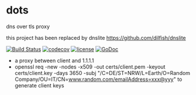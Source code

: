 # dots
dns over tls proxy

this project has been replaced by dnslite https://github.com/dilfish/dnslite


[![Build Status](https://travis-ci.org/dilfish/dots.svg?branch=master)](https://travis-ci.org/dilfish/dots)
[![codecov](https://codecov.io/gh/dilfish/dots/branch/master/graph/badge.svg)](https://codecov.io/gh/dilfish/dots)
[![license](https://img.shields.io/github/license/mashape/apistatus.svg)](github.com/dilfish/dots)
[![GoDoc](https://godoc.org/github.com/dilfish/dots?status.svg)](https://godoc.org/github.com/dilfish/dots)

- a proxy between client and 1.1.1.1
- openssl req -new -nodes -x509 -out certs/client.pem -keyout certs/client.key -days 3650 -subj "/C=DE/ST=NRW/L=Earth/O=Random Company/OU=IT/CN=www.random.com/emailAddress=xxx@yyy" to generate client keys
